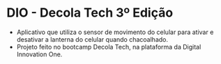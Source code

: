 # DIO - Decola Tech 3º Edição


- Aplicativo que utiliza o sensor de movimento do celular para ativar e desativar a lanterna do celular quando chacoalhado.
- Projeto feito no bootcamp Decola Tech, na plataforma da Digital Innovation One.
